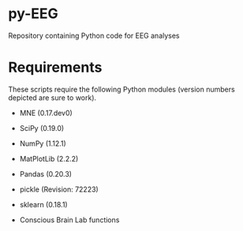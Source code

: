 # py-EEG
Repository containing Python code for EEG analyses

# Requirements
These scripts require the following Python modules (version numbers depicted are sure to work).

- MNE (0.17.dev0)
- SciPy (0.19.0)
- NumPy (1.12.1)
- MatPlotLib (2.2.2)
- Pandas (0.20.3)
- pickle (Revision: 72223)
- sklearn (0.18.1)

- Conscious Brain Lab functions


